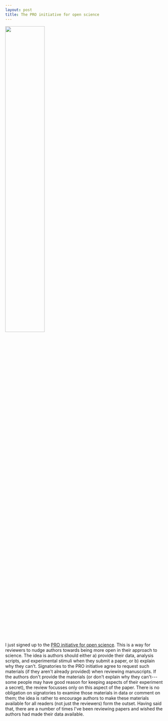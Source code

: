 ```yaml
---
layout: post
title: The PRO initiative for open science
---
```


<img src="https://opennessinitiative.org/wp-content/uploads/2015/11/pro_lock_wide.png" style="width:50%">

I just signed up to the [PRO initiative for open science](https://opennessinitiative.org/). This is a way for reviewers to nudge authors towards being more open in their approach to science. The idea is authors should either a) provide their data, analysis scripts, and experimental stimuli when they submit a paper, or b) explain why they can't. Signatories to the PRO initiative agree to request such materials (if they aren't already provided) when reviewing manuscripts. If the authors don't provide the materials (or don't explain why they can't---some people may have good reason for keeping aspects of their experiment a secret), the review focusses only on this aspect of the paper. There is no obligation on signatories to examine those materials in data or comment on them; the idea is rather to encourage authors to make these materials available for all readers (not just the reviewers) form the outset. Having said that, there are a number of times I've been reviewing papers and wished the authors had made their data available.